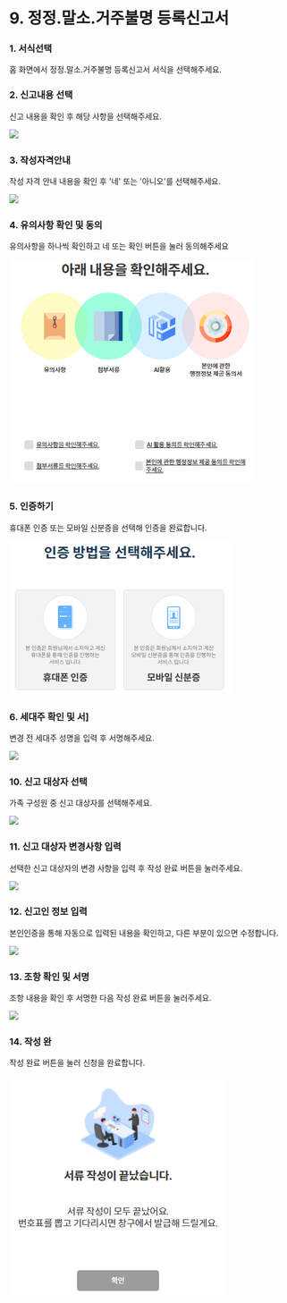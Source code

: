 # 9. 정정.말소.거주불명 등록신고서

### 1. 서식선택

홈 화면에서 정정.말소.거주불명 등록신고서 서식을 선택해주세요.

### 2. 신고내용 선택

신고 내용을 확인 후 해당 사항을 선택해주세요.

![](<../../.gitbook/assets/9. 정정말소\_신고내용선택.png>)

### 3. 작성자격안내

작성 자격 안내 내용을 확인 후 '네' 또는 '아니오'를 선택해주세요.

![](<../../.gitbook/assets/9. 정정말소\_작성자격안내.png>)

### 4. 유의사항 확인 및 동의

유의사항을 하나씩 확인하고 네 또는 확인 버튼을 눌러 동의해주세요

![](<../../.gitbook/assets/image (1) (1) (1) (1).png>)

### 5. 인증하기

휴대폰 인증 또는 모바일 신분증을 선택해 인증을 완료합니다.



![](<../../.gitbook/assets/image (3).png>)

### 6. 세대주 확인 및 서] <a href="#4." id="4."></a>

변경 전 세대주 성명을 입력 후 서명해주세요.

![](<../../.gitbook/assets/9. 정정말소\_전세대주서명.png>)

### 10. 신고 대상자 선택

가족 구성원 중 신고 대상자를 선택해주세요.

![](<../../.gitbook/assets/9. 정정말소\_신고대상자선택.png>)

### 11. 신고 대상자 변경사항 입력

선택한 신고 대상자의 변경 사항을 입력 후 작성 완료 버튼을 눌러주세요.

![](<../../.gitbook/assets/9. 정정말소\_변경사항.png>)

### 12. 신고인 정보 입력

본인인증을 통해 자동으로 입력된 내용을 확인하고, 다른 부분이 있으면 수정합니다.

![](<../../.gitbook/assets/9. 정정말소\_신고인 정보.png>)

### 13. 조항 확인 및 서명

조항 내용을 확인 후 서명한 다음 작성 완료 버튼을 눌러주세요.

![](<../../.gitbook/assets/9. 정정말소\_조항내용.png>)

### 14. 작성 완

작성 완료 버튼을 눌러 신청을 완료합니다.

### ![](<../../.gitbook/assets/image (8).png>)

